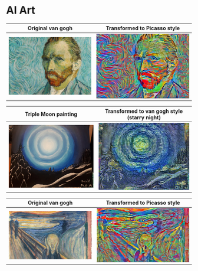 # AI Art


Original van gogh | Transformed to Picasso style
----------- | ------------
![Orgiinal van gogh](https://github.com/Davidnh8/artAI/blob/master/images/vangogh.jpg) | ![Trnasformed to Picasso style](https://github.com/Davidnh8/artAI/blob/master/vangogh_picasso.jpg)

Triple Moon painting | Transformed to van gogh style (starry night)
----------- | ------------
![triple moon painting](https://github.com/Davidnh8/artAI/blob/master/images/triple_moon.jpg) | ![transformed to van gogh](https://github.com/Davidnh8/artAI/blob/master/triple_moon-gogh-iter%3D30.jpg)

Original van gogh | Transformed to Picasso style
----------- | ------------
![scream](https://github.com/Davidnh8/artAI/blob/master/images/scream.jpg) | ![Trnasformed to Picasso style](https://github.com/Davidnh8/artAI/blob/master/scream-picasso-iter%3D30.jpg)
